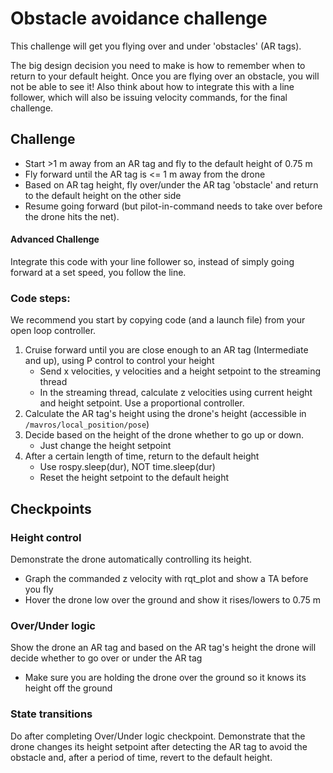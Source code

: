# Obstacle avoidance challenge
This challenge will get you flying over and under 'obstacles' (AR tags).

The big design decision you need to make is how to remember when to return to your default height. Once you are flying over an obstacle, you will not be able to see it! Also think about how to integrate this with a line follower, which will also be issuing velocity commands, for the final challenge.

## Challenge
 - Start >1 m away from an AR tag and fly to the default height of 0.75 m
 - Fly forward until the AR tag is <= 1 m away from the drone
 - Based on AR tag height, fly over/under the AR tag 'obstacle' and return to the default height on the other side
 - Resume going forward (but pilot-in-command needs to take over before the drone hits the net).

#### Advanced Challenge
Integrate this code with your line follower so, instead of simply going forward at a set speed, you follow the line.

### Code steps:
We recommend you start by copying code (and a launch file) from your open loop controller.

 1. Cruise forward until you are close enough to an AR tag (Intermediate and up), using P control to control your height
    * Send x velocities, y velocities and a height setpoint to the streaming thread
    * In the streaming thread, calculate z velocities using current height and height setpoint. Use a proportional controller.
 2. Calculate the AR tag's height using the drone's height (accessible in `/mavros/local_position/pose`)
 3. Decide based on the height of the drone whether to go up or down.
    * Just change the height setpoint
 4. After a certain length of time, return to the default height
    * Use rospy.sleep(dur), NOT time.sleep(dur)
    * Reset the height setpoint to the default height


## Checkpoints

### Height control
Demonstrate the drone automatically controlling its height.
 * Graph the commanded z velocity with rqt_plot and show a TA before you fly
 * Hover the drone low over the ground and show it rises/lowers to 0.75 m
### Over/Under logic
Show the drone an AR tag and based on the AR tag's height the drone will decide whether to go over or under the AR tag
 * Make sure you are holding the drone over the ground so it knows its height off the ground
### State transitions
Do after completing Over/Under logic checkpoint. Demonstrate that the drone changes its height setpoint after detecting the AR tag to avoid the obstacle and, after a period of time, revert to the default height.
